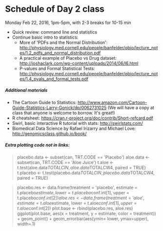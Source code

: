 # Schedule of Day 2 class

Monday Feb 22, 2016, 1pm-5pm, with 2-3 breaks for 10-15 min

- Quick review: command line and statistics
- Continue basic intro to statistics: 
  - More of 'PDFs and the Normal Distribution': http://physiology.med.cornell.edu/people/banfelder/qbio/lecture_notes/1.2_pdfs_and_normal_distribution.pdf
  - A practical example of Placebo vs Drug dataset: http://joshaclark.com/wp-content/uploads/2014/06/l6.html
  - P-values and Formal Statistical Tests: http://physiology.med.cornell.edu/people/banfelder/qbio/lecture_notes/1.4_pvals_and_formal_tests.pdf

##### Additional materials

- The Cartoon Guide to Statistics: http://www.amazon.com/Cartoon-Guide-Statistics-Larry-Gonick/dp/0062731025 (We will have a copy at class that anyone is welcome to borrow. It's great!)
- R cheatsheet: https://cran.r-project.org/doc/contrib/Short-refcard.pdf
- Swirl, basic interactive R tutorial with stats: http://swirlstats.com/
- Biomedical Data Science by Rafael Irizarry and Michael Love: http://genomicsclass.github.io/book/

##### Extra plotting code not in links:
>placebo.data <- subset(can, TRT.CODE == 'Placebo')
>aloe.data <- subset(can, TRT.CODE == 'Aloe Juice')
>t.aloe <- t.test(aloe.data$TOTALCIN, aloe.data$TOTALCW4, paired = TRUE)
>t.placebo <- t.test(placebo.data$TOTALCIN, placebo.data$TOTALCW4, paired = TRUE)

>placebo.res <- data.frame(treatment = 'placebo', estimate = t.placebo$estimate, lower = t.placebo$conf.int[1], upper = t.placebo$conf.int[2])
>aloe.res <- data.frame(treatment = 'aloe', estimate = t.aloe$estimate, lower = t.aloe$conf.int[1], upper = t.aloe$conf.int[2])
>plot.base <- rbind(placebo.res, aloe.res)
>ggplot(plot.base, aes(x = treatment, y = estimate, color = treatment)) + geom_point() + geom_errorbar(aes(ymin= lower, ymax=upper), width=.1)
